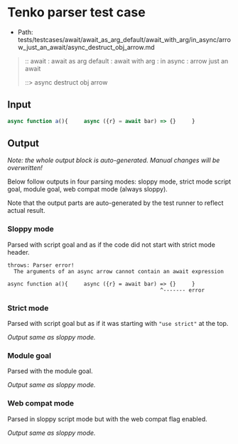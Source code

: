 # Tenko parser test case

- Path: tests/testcases/await/await_as_arg_default/await_with_arg/in_async/arrow_just_an_await/async_destruct_obj_arrow.md

> :: await : await as arg default : await with arg : in async : arrow just an await
>
> ::> async destruct obj arrow

## Input

`````js
async function a(){     async ({r} = await bar) => {}     }
`````

## Output

_Note: the whole output block is auto-generated. Manual changes will be overwritten!_

Below follow outputs in four parsing modes: sloppy mode, strict mode script goal, module goal, web compat mode (always sloppy).

Note that the output parts are auto-generated by the test runner to reflect actual result.

### Sloppy mode

Parsed with script goal and as if the code did not start with strict mode header.

`````
throws: Parser error!
  The arguments of an async arrow cannot contain an await expression

async function a(){     async ({r} = await bar) => {}     }
                                                ^------- error
`````

### Strict mode

Parsed with script goal but as if it was starting with `"use strict"` at the top.

_Output same as sloppy mode._

### Module goal

Parsed with the module goal.

_Output same as sloppy mode._

### Web compat mode

Parsed in sloppy script mode but with the web compat flag enabled.

_Output same as sloppy mode._
